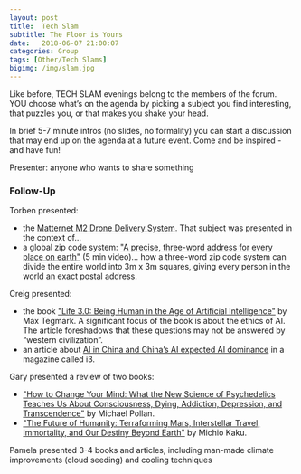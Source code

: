 ```yaml
---
layout: post
title:  Tech Slam
subtitle: The Floor is Yours
date:   2018-06-07 21:00:07
categories: Group
tags: [Other/Tech Slams]
bigimg: /img/slam.jpg
---
```


Like before, TECH SLAM evenings belong to the members of the forum. YOU choose what’s on the agenda by picking a subject you find interesting, that puzzles you, or that makes you shake your head. 

In brief 5-7 minute intros (no slides, no formality) you can start a discussion that may end up on the agenda at a future event. Come and be inspired - and have fun!

Presenter: anyone who wants to share something 

### Follow-Up

Torben presented: 
* the [Matternet M2 Drone Delivery System](https://mttr.net/product).  That subject was presented in the context of...
* a global zip code system: ["A precise, three-word address for every place on earth"](https://www.ted.com/talks/chris_sheldrick_a_precise_three_word_address_for_every_place_on_earth) (5 min video)... how a three-word zip code system can divide the entire world into 3m x 3m squares, giving every person in the world an exact postal address. 

Creig presented:
* the book ["Life 3.0: Being Human in the Age of Artificial Intelligence"](https://www.amazon.com/Life-3-0-Being-Artificial-Intelligence/dp/1101946598/) by Max Tegmark.
A significant focus of the book is about the ethics of AI. The article foreshadows that these questions may not be answered by “western civilization”.
* an article about [AI in China and China’s AI expected AI dominance](http://www.nxtbook.com/nxtbooks/manifest/i3_20180506/index.php#/1) in a magazine called i3. 

Gary presented a review of two books:
* ["How to Change Your Mind: What the New Science of Psychedelics Teaches Us About Consciousness, Dying, Addiction, Depression, and Transcendence"](https://www.amazon.com/Change-Your-Mind-Consciousness-Transcendence/dp/1594204225/) by Michael Pollan.
* ["The Future of Humanity: Terraforming Mars, Interstellar Travel, Immortality, and Our Destiny Beyond Earth"](https://www.amazon.com/Future-Humanity-Terraforming-Interstellar-Immortality/dp/0385542763/) by Michio Kaku.

Pamela presented 3-4 books and articles, including man-made climate improvements (cloud seeding) and cooling techniques
